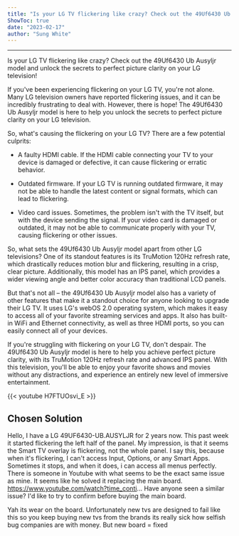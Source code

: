 ```yaml
---
title: "Is your LG TV flickering like crazy? Check out the 49Uf6430 Ub Ausyljr model and unlock the secrets to perfect picture clarity on your LG television!"
ShowToc: true 
date: "2023-02-17"
author: "Sung White"
---
```

*****
Is your LG TV flickering like crazy? Check out the 49Uf6430 Ub Ausyljr model and unlock the secrets to perfect picture clarity on your LG television!

If you've been experiencing flickering on your LG TV, you're not alone. Many LG television owners have reported flickering issues, and it can be incredibly frustrating to deal with. However, there is hope! The 49Uf6430 Ub Ausyljr model is here to help you unlock the secrets to perfect picture clarity on your LG television.

So, what's causing the flickering on your LG TV? There are a few potential culprits:

- A faulty HDMI cable. If the HDMI cable connecting your TV to your device is damaged or defective, it can cause flickering or erratic behavior.

- Outdated firmware. If your LG TV is running outdated firmware, it may not be able to handle the latest content or signal formats, which can lead to flickering.

- Video card issues. Sometimes, the problem isn't with the TV itself, but with the device sending the signal. If your video card is damaged or outdated, it may not be able to communicate properly with your TV, causing flickering or other issues.

So, what sets the 49Uf6430 Ub Ausyljr model apart from other LG televisions? One of its standout features is its TruMotion 120Hz refresh rate, which drastically reduces motion blur and flickering, resulting in a crisp, clear picture. Additionally, this model has an IPS panel, which provides a wider viewing angle and better color accuracy than traditional LCD panels.

But that's not all – the 49Uf6430 Ub Ausyljr model also has a variety of other features that make it a standout choice for anyone looking to upgrade their LG TV. It uses LG's webOS 2.0 operating system, which makes it easy to access all of your favorite streaming services and apps. It also has built-in WiFi and Ethernet connectivity, as well as three HDMI ports, so you can easily connect all of your devices.

If you're struggling with flickering on your LG TV, don't despair. The 49Uf6430 Ub Ausyljr model is here to help you achieve perfect picture clarity, with its TruMotion 120Hz refresh rate and advanced IPS panel. With this television, you'll be able to enjoy your favorite shows and movies without any distractions, and experience an entirely new level of immersive entertainment.

{{< youtube H7FTUOsvi_E >}} 



## Chosen Solution
 Hello,
I have a LG 49UF6430-UB.AUSYLJR for 2 years now. This past week it started  flickering the left half of the panel.
My impression, is that it seems the Smart TV overlay is flickering, not the whole panel. I say this, because when it's flickering, I can't access Input, Options, or any Smart Apps.
Sometimes it stops, and when it does, i can access all menus perfectly.
There is  someone in Youtube with what seems to be the exact same issue as mine. It seems like he solved it replacing the main board.
https://www.youtube.com/watch?time_conti...
Have anyone seen a similar issue?  I'd like to try to confirm before buying the main board.

 Yah its wear on the board. Unfortunately new tvs are designed to fail like this so you keep buying new tvs from the brands its really sick how selfish bug companies are with money. But new board = fixed





